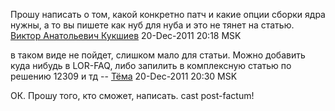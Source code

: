 Прошу написать о том, какой конкретно патч и какие опции сборки ядра
нужны, а то вы пишете как нуб для нуба и это не тянет на статью.
[Виктор Анатольевич Кукшиев](User:uju "wikilink") 20-Dec-2011 20:18
MSK

в таком виде не пойдет, слишком мало для статьи. Можно добавить куда
нибудь в LOR-FAQ, либо запилить в комплексную статью по решению
12309 и тд -- [Тёма](User:JB "wikilink") 20-Dec-2011 20:30 MSK

ОК. Прошу того, кто сможет, написать. cast post-factum\!
